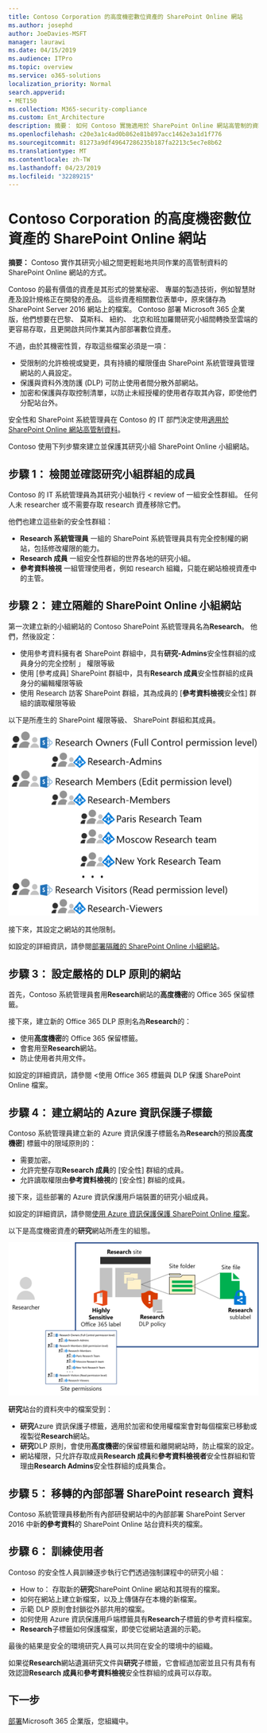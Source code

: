 ```yaml
---
title: Contoso Corporation 的高度機密數位資產的 SharePoint Online 網站
ms.author: josephd
author: JoeDavies-MSFT
manager: laurawi
ms.date: 04/15/2019
ms.audience: ITPro
ms.topic: overview
ms.service: o365-solutions
localization_priority: Normal
search.appverid:
- MET150
ms.collection: M365-security-compliance
ms.custom: Ent_Architecture
description: 摘要： 如何 Contoso 實施適用於 SharePoint Online 網站高管制的資料，其研究之間更輕鬆地共同作業的團隊。
ms.openlocfilehash: c20e3a1c4ad0b862e81b897acc1462e3a1d1f776
ms.sourcegitcommit: 81273a9df49647286235b187fa2213c5ec7e8b62
ms.translationtype: MT
ms.contentlocale: zh-TW
ms.lasthandoff: 04/23/2019
ms.locfileid: "32289215"
---
```

# <a name="sharepoint-online-site-for-highly-confidential-digital-assets-of-the-contoso-corporation"></a>Contoso Corporation 的高度機密數位資產的 SharePoint Online 網站

 **摘要：** Contoso 實作其研究小組之間更輕鬆地共同作業的高管制資料的 SharePoint Online 網站的方式。
  
Contoso 的最有價值的資產是其形式的營業秘密、 專屬的製造技術，例如智慧財產及設計規格正在開發的產品。 這些資產相關數位表單中，原來儲存為 SharePoint Server 2016 網站上的檔案。 Contoso 部署 Microsoft 365 企業版，他們想要在巴黎、 莫斯科、 紐約、 北京和班加羅爾研究小組間轉換至雲端的更容易存取，且更開啟共同作業其內部部署數位資產。 
  
不過，由於其機密性質，存取這些檔案必須是一項：

- 受限制的允許檢視或變更，具有持續的權限僅由 SharePoint 系統管理員管理網站的人員設定。 
- 保護與資料外洩防護 (DLP) 可防止使用者間分散外部網站。
- 加密和保護與存取控制清單，以防止未經授權的使用者存取其內容，即使他們分配站台外。

安全性和 SharePoint 系統管理員在 Contoso 的 IT 部門決定使用[適用於 SharePoint Online 網站高管制資料](teams-sharepoint-online-sites-highly-regulated-data.md)。
  
Contoso 使用下列步驟來建立並保護其研究小組 SharePoint Online 小組網站。

## <a name="step-1-reviewed-and-verified-the-members-of-research-team-groups"></a>步驟 1： 檢閱並確認研究小組群組的成員

Contoso 的 IT 系統管理員為其研究小組執行 < review of 一組安全性群組。 任何人未 researcher 或不需要存取 research 資產移除它們。 

他們也建立這些新的安全性群組：

- **Research 系統管理員** 一組的 SharePoint 系統管理員具有完全控制權的網站，包括修改權限的能力。
- **Research 成員** 一組安全性群組的世界各地的研究小組。
- **參考資料檢視** 一組管理使用者，例如 research 組織，只能在網站檢視資產中的主管。

## <a name="step-2-created-an-isolated-sharepoint-online-team-site"></a>步驟 2： 建立隔離的 SharePoint Online 小組網站 

第一次建立新的小組網站的 Contoso SharePoint 系統管理員名為**Research**。 他們，然後設定：

- 使用參考資料擁有者 SharePoint 群組中，具有**研究-Admins**安全性群組的成員身分的完全控制 」 權限等級
- 使用 [參考成員] SharePoint 群組中，具有**Research 成員**安全性群組的成員身分的編輯權限等級
- 使用 Research 訪客 SharePoint 群組，其為成員的 [**參考資料檢視**安全性] 群組的讀取權限等級

以下是所產生的 SharePoint 權限等級、 SharePoint 群組和其成員。

![](./media/contoso-sharepoint-online-site-for-highly-confidential-assets/spo-permissions.png)

接下來，其設定之網站的其他限制。

如設定的詳細資訊，請參閱[部署隔離的 SharePoint Online 小組網站](https://docs.microsoft.com/office365/enterprise/deploy-an-isolated-sharepoint-online-team-site)。

## <a name="step-3-configured-the-site-for-a-restrictive-dlp-policy"></a>步驟 3： 設定嚴格的 DLP 原則的網站

首先，Contoso 系統管理員套用**Research**網站的**高度機密**的 Office 365 保留標籤。

接下來，建立新的 Office 365 DLP 原則名為**Research**的：

- 使用**高度機密**的 Office 365 保留標籤。 
- 會套用至**Research**網站。
- 防止使用者共用文件。

如設定的詳細資訊，請參閱 <<c0>使用 Office 365 標籤與 DLP 保護 SharePoint Online 檔案。

## <a name="step-4-created-an-azure-information-protection-sub-label-for-the-site"></a>步驟 4： 建立網站的 Azure 資訊保護子標籤

Contoso 系統管理員建立新的 Azure 資訊保護子標籤名為**Research**的預設**高度機密**] 標籤中的限域原則的：

- 需要加密。
- 允許完整存取**Research 成員**的 [安全性] 群組的成員。
- 允許讀取權限由**參考資料檢視**的 [安全性] 群組的成員。

接下來，這些部署的 Azure 資訊保護用戶端裝置的研究小組成員。

如設定的詳細資訊，請參閱[使用 Azure 資訊保護保護 SharePoint Online 檔案](https://docs.microsoft.com/office365/enterprise/protect-sharepoint-online-files-with-azure-information-protection)。 

以下是高度機密資產的**研究**網站所產生的組態。

![](./media/contoso-sharepoint-online-site-for-highly-confidential-assets/final-config.png)

**研究**站台的資料夾中的檔案受到：

- **研究**Azure 資訊保護子標籤，適用於加密和使用權檔案會對每個檔案已移動或複製從**Research**網站。
- **研究**DLP 原則，會使用**高度機密**的保留標籤和離開網站時，防止檔案的設定。
- 網站權限，只允許存取成員**Research 成員**和**參考資料檢視者**安全性群組和管理由**Research Admins**安全性群組的成員集合。

## <a name="step-5-migrated-the-on-premises-sharepoint-research-data"></a>步驟 5： 移轉的內部部署 SharePoint research 資料

Contoso 系統管理員移動所有內部研發網站中的內部部署 SharePoint Server 2016 中新**的參考資料**的 SharePoint Online 站台資料夾的檔案。

## <a name="step-6-trained-their-users"></a>步驟 6： 訓練使用者 

Contoso 的安全性人員訓練逐步執行它們透過強制課程中的研究小組：

- How to： 存取新的**研究**SharePoint Online 網站和其現有的檔案。
- 如何在網站上建立新檔案，以及上傳儲存在本機的新檔案。
- 示範 DLP 原則會封鎖從外部共用的檔案。
- 如何使用 Azure 資訊保護用戶端標籤具有**Research**子標籤的參考資料檔案。
- **Research**子標籤如何保護檔案，即使它從網站遺漏的示範。

最後的結果是安全的環境研究人員可以共同在安全的環境中的組織。 

如果從**Research**網站遺漏研究文件與**研究**子標籤，它會經過加密並且只有具有有效認證**Research 成員**和**參考資料檢視**安全性群組的成員可以存取。

## <a name="next-step"></a>下一步

[部署](deploy-microsoft-365-enterprise.md)Microsoft 365 企業版，您組織中。

